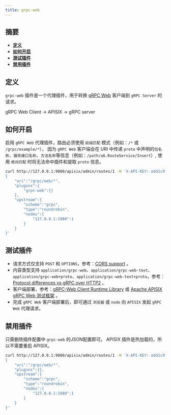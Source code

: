 ```yaml
---
title: grpc-web
---
```


<!--
#
# Licensed to the Apache Software Foundation (ASF) under one or more
# contributor license agreements.  See the NOTICE file distributed with
# this work for additional information regarding copyright ownership.
# The ASF licenses this file to You under the Apache License, Version 2.0
# (the "License"); you may not use this file except in compliance with
# the License.  You may obtain a copy of the License at
#
#     http://www.apache.org/licenses/LICENSE-2.0
#
# Unless required by applicable law or agreed to in writing, software
# distributed under the License is distributed on an "AS IS" BASIS,
# WITHOUT WARRANTIES OR CONDITIONS OF ANY KIND, either express or implied.
# See the License for the specific language governing permissions and
# limitations under the License.
#
-->

## 摘要

- [**定义**](#定义)
- [**如何开启**](#如何开启)
- [**测试插件**](#测试插件)
- [**禁用插件**](#禁用插件)

## 定义

`grpc-web` 插件是一个代理插件，用于转换 [gRPC Web](https://github.com/grpc/grpc-web) 客户端到 `gRPC Server` 的请求。

gRPC Web Client -> APISIX -> gRPC server

## 如何开启

启用 `gRPC Web` 代理插件，路由必须使用 `前缀匹配` 模式（例如：`/*` 或 `/grpc/example/*`），
因为 `gRPC Web` 客户端会在 URI 中传递 `proto` 中声明的`包名称`、`服务接口名称`、`方法名称`等信息（例如：`/path/a6.RouteService/Insert`）,
使用 `绝对匹配` 时将无法命中插件和提取 `proto` 信息。

```bash
curl http://127.0.0.1:9080/apisix/admin/routes/1 -H 'X-API-KEY: edd1c9f034335f136f87ad84b625c8f1' -X PUT -d '
{
    "uri":"/grpc/web/*",
    "plugins":{
        "grpc-web":{}
    },
    "upstream":{
        "scheme":"grpc",
        "type":"roundrobin",
        "nodes":{
            "127.0.0.1:1980":1
        }
    }
}'
```

## 测试插件

- 请求方式仅支持 `POST` 和 `OPTIONS`，参考：[CORS support](https://github.com/grpc/grpc-web/blob/master/doc/browser-features.md#cors-support) 。
- 内容类型支持 `application/grpc-web`、`application/grpc-web-text`、`application/grpc-web+proto`、`application/grpc-web-text+proto`，参考：[Protocol differences vs gRPC over HTTP2](https://github.com/grpc/grpc/blob/master/doc/PROTOCOL-WEB.md#protocol-differences-vs-grpc-over-http2) 。
- 客户端部署，参考：[gRPC-Web Client Runtime Library](https://www.npmjs.com/package/grpc-web) 或 [Apache APISIX gRPC Web 测试框架](https://github.com/apache/apisix/tree/master/t/plugin/grpc-web) 。
- 完成 `gRPC Web` 客户端部署后，即可通过 `浏览器` 或 `node` 向 `APISIX` 发起 `gRPC Web` 代理请求。

## 禁用插件

只需删除插件配置中 `grpc-web` 的JSON配置即可。 APISIX 插件是热加载的，所以不需要重启 APISIX。

```bash
curl http://127.0.0.1:9080/apisix/admin/routes/1 -H 'X-API-KEY: edd1c9f034335f136f87ad84b625c8f1' -X PUT -d '
{
    "uri":"/grpc/web/*",
    "plugins":{},
    "upstream":{
        "scheme":"grpc",
        "type":"roundrobin",
        "nodes":{
            "127.0.0.1:1980":1
        }
    }
}'
```
